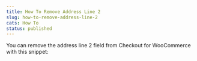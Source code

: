 ```yaml
---
title: How To Remove Address Line 2
slug: how-to-remove-address-line-2
cats: How To
status: published
---
```



  <p>
    You can remove the address line 2 field from Checkout for WooCommerce with this snippet: 
    <script src="https://gist.github.com/clifgriffin/6c4fdad6bcde700c815ef6b085172bfa.js" type="text/javascript"></script>
  </p>
